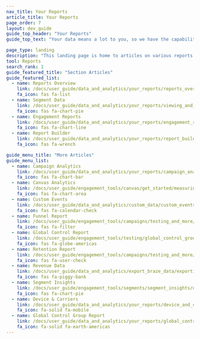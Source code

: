 ```yaml
---
nav_title: Your Reports
article_title: Your Reports
page_order: 7
layout: dev_guide
guide_top_header: "Your Reports"
guide_top_text: "Your data means a lot to you, so we have the capability of several reporting options within Braze (not including <a href='/docs/user_guide/data_and_analytics/braze_currents/'>Currents</a>). <br><br> If you're not sure where to start, check out our <a href='/docs/user_guide/data_and_analytics/your_reports/reports_overview/'>Reports Overview</a> to get guidance on which reports and analytics you can use to answer common marketing strategy questions. "

page_type: landing
description: "This landing page is home to articles on various reports available within Braze (not including Currents)."
tool: Reports
search_rank: 1
guide_featured_title: "Section Articles"
guide_featured_list:
  - name: Reports Overview
    link: /docs/user_guide/data_and_analytics/your_reports/reports_overview
    fa_icon: fas fa-list
  - name: Segment Data
    link: /docs/user_guide/data_and_analytics/your_reports/viewing_and_understanding_segment_data/
    fa_icon: fas fa-chart-pie
  - name: Engagement Reports
    link: /docs/user_guide/data_and_analytics/your_reports/engagement_reports/
    fa_icon: fas fa-chart-line
  - name: Report Builder
    link: /docs/user_guide/data_and_analytics/your_reports/report_builder/
    fa_icon: fas fa-wrench

guide_menu_title: "More Articles"
guide_menu_list:
  - name: Campaign Analytics
    link: /docs/user_guide/data_and_analytics/your_reports/campaign_analytics/
    fa_icon: fas fa-chart-bar
  - name: Canvas Analytics
    link: /docs/user_guide/engagement_tools/canvas/get_started/measuring_and_testing_with_canvas_analytics/
    fa_icon: fas fa-chart-area
  - name: Custom Events
    link: /docs/user_guide/data_and_analytics/custom_data/custom_events/#custom-event-analytics
    fa_icon: fas fa-calendar-check
  - name: Funnel Report
    link: /docs/user_guide/engagement_tools/campaigns/testing_and_more/campaign_funnel_report/
    fa_icon: fas fa-filter
  - name: Global Control Report
    link: /docs/user_guide/engagement_tools/testing/global_control_group/#viewing-reporting
    fa_icon: fas fa-globe-americas
  - name: Retention Report
    link: /docs/user_guide/engagement_tools/campaigns/testing_and_more/retention_reports/
    fa_icon: fas fa-user-check
  - name: Revenue Data
    link: /docs/user_guide/data_and_analytics/export_braze_data/exporting_revenue_data/#revenue-data
    fa_icon: fas fa-piggy-bank
  - name: Segment Insights
    link: /docs/user_guide/engagement_tools/segments/segment_insights/#segment-insights
    fa_icon: fas fa-chart-pie
  - name: Device & Carriers
    link: /docs/user_guide/data_and_analytics/your_reports/device_and_carriers/
    fa_icon: fa-solid fa-mobile
  - name: Global Control Group Report
    link: /docs/user_guide/data_and_analytics/your_reports/global_control_group_reporting/
    fa_icon: fa-solid fa-earth-americas
---
```

